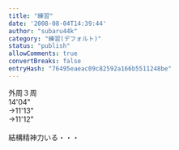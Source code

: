 ```yaml
---
title: "練習"
date: '2008-08-04T14:39:44'
author: "subaru44k"
category: "練習(デフォルト)"
status: "publish"
allowComments: true
convertBreaks: false
entryHash: "76495eaeac09c82592a166b5511248be"
---
```

外周３周<br>
14'04"<br>
→11'13"<br>
→11'12"<br>
<br>
結構精神力いる・・・
